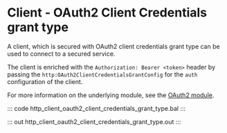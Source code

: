 # Client - OAuth2 Client Credentials grant type

A client, which is secured with OAuth2 client credentials grant type
can be used to connect to a secured service.

The client is enriched with the `Authorization: Bearer <token>` header by
passing the `http:OAuth2ClientCredentialsGrantConfig` for the `auth`
configuration of the client.

For more information on the underlying module,
see the [OAuth2 module](https://docs.central.ballerina.io/ballerina/oauth2/latest/).

::: code http_client_oauth2_client_credentials_grant_type.bal :::

::: out http_client_oauth2_client_credentials_grant_type.out :::